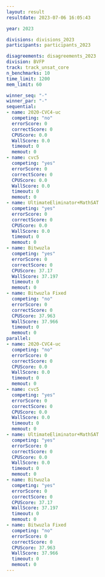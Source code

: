 ```yaml
---
layout: result
resultdate: 2023-07-06 16:05:43

year: 2023

divisions: divisions_2023
participants: participants_2023

disagreements: disagreements_2023
division: BVFP
track: track_unsat_core
n_benchmarks: 10
time_limit: 1200
mem_limit: 60

winner_seq: "-"
winner_par: "-"
sequential:
- name: 2020-CVC4-uc
  competing: "no"
  errorScore: 0
  correctScore: 0
  CPUScore: 0.0
  WallScore: 0.0
  timeout: 0
  memout: 0
- name: cvc5
  competing: "yes"
  errorScore: 0
  correctScore: 0
  CPUScore: 0.0
  WallScore: 0.0
  timeout: 0
  memout: 0
- name: UltimateEliminator+MathSAT
  competing: "yes"
  errorScore: 0
  correctScore: 0
  CPUScore: 0.0
  WallScore: 0.0
  timeout: 0
  memout: 0
- name: Bitwuzla
  competing: "yes"
  errorScore: 0
  correctScore: 0
  CPUScore: 37.17
  WallScore: 37.197
  timeout: 0
  memout: 0
- name: Bitwuzla Fixed
  competing: "no"
  errorScore: 0
  correctScore: 0
  CPUScore: 37.963
  WallScore: 37.966
  timeout: 0
  memout: 0
parallel:
- name: 2020-CVC4-uc
  competing: "no"
  errorScore: 0
  correctScore: 0
  CPUScore: 0.0
  WallScore: 0.0
  timeout: 0
  memout: 0
- name: cvc5
  competing: "yes"
  errorScore: 0
  correctScore: 0
  CPUScore: 0.0
  WallScore: 0.0
  timeout: 0
  memout: 0
- name: UltimateEliminator+MathSAT
  competing: "yes"
  errorScore: 0
  correctScore: 0
  CPUScore: 0.0
  WallScore: 0.0
  timeout: 0
  memout: 0
- name: Bitwuzla
  competing: "yes"
  errorScore: 0
  correctScore: 0
  CPUScore: 37.17
  WallScore: 37.197
  timeout: 0
  memout: 0
- name: Bitwuzla Fixed
  competing: "no"
  errorScore: 0
  correctScore: 0
  CPUScore: 37.963
  WallScore: 37.966
  timeout: 0
  memout: 0
---
```

